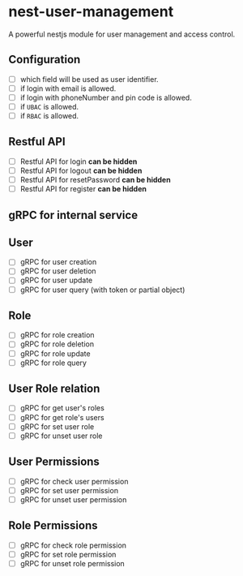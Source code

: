 # nest-user-management

A powerful nestjs module for user management and access control.

## Configuration

- [ ] which field will be used as user identifier.
- [ ] if login with email is allowed.
- [ ] if login with phoneNumber and pin code is allowed.
- [ ] if `UBAC` is allowed.
- [ ] if `RBAC` is allowed.

## Restful API

- [ ] Restful API for login **can be hidden**
- [ ] Restful API for logout **can be hidden**
- [ ] Restful API for resetPassword **can be hidden**
- [ ] Restful API for register **can be hidden**

## gRPC for internal service

## User

- [ ] gRPC for user creation
- [ ] gRPC for user deletion
- [ ] gRPC for user update
- [ ] gRPC for user query (with token or partial object)

## Role

- [ ] gRPC for role creation
- [ ] gRPC for role deletion
- [ ] gRPC for role update
- [ ] gRPC for role query

## User Role relation

- [ ] gRPC for get user's roles
- [ ] gRPC for get role's users
- [ ] gRPC for set user role
- [ ] gRPC for unset user role

## User Permissions

- [ ] gRPC for check user permission
- [ ] gRPC for set user permission
- [ ] gRPC for unset user permission

## Role Permissions

- [ ] gRPC for check role permission
- [ ] gRPC for set role permission
- [ ] gRPC for unset role permission
